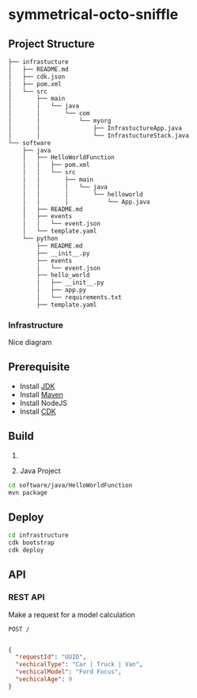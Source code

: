 # symmetrical-octo-sniffle

## Project Structure

```bash
├── infrastucture
│   ├── README.md
│   ├── cdk.json
│   ├── pom.xml
│   └── src
│       ├── main
│       │   └── java
│       │       └── com
│       │           └── myorg
│       │               ├── InfrastuctureApp.java
│       │               └── InfrastuctureStack.java
└── software
    ├── java
    │   ├── HelloWorldFunction
    │   │   ├── pom.xml
    │   │   └── src
    │   │       ├── main
    │   │       │   └── java
    │   │       │       └── helloworld
    │   │       │           └── App.java
    │   ├── README.md
    │   ├── events
    │   │   └── event.json
    │   └── template.yaml
    └── python
        ├── README.md
        ├── __init__.py
        ├── events
        │   └── event.json
        ├── hello_world
        │   ├── __init__.py
        │   ├── app.py
        │   └── requirements.txt
        ├── template.yaml

```

### Infrastructure

Nice diagram

## Prerequisite
* Install [JDK](https://www.oracle.com/java/technologies/downloads/)
* Install [Maven](https://maven.apache.org/install.html)
* Install NodeJS
* Install [CDK](https://docs.aws.amazon.com/cdk/latest/guide/getting_started.html#getting_started_install)

## Build

1. 

2. Java Project

```bash
cd software/java/HelloWorldFunction
mvn package
```

## Deploy

```bash
cd infrastructure
cdk bootstrap
cdk deploy
```


## API

### REST API 

Make a request for a model calculation

`POST /`

```json

{
  "requestId": "UUID",
  "vechicalType": "Car | Truck | Van",
  "vechicalModel": "Ford Focus",
  "vechicalAge": 9
}

```
